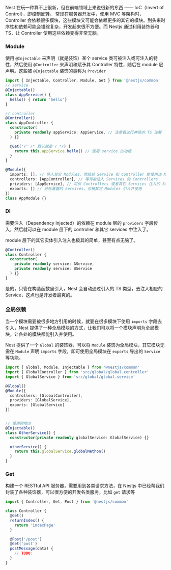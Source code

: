 Nest 在玩一种算不上很新，但在前端领域上来说很新的东西 —— IoC（Invert of Control），即控制反转。
常规在服务器开发中，使用 MVC 等架构时， Controller 会依赖很多模块，这些模块又可能会依赖更多的其它的模块。到头来时序性和依赖可能会错综复杂，开发起来很不方便。而 Nestjs 通过利用装饰器和 TS，让 Controller 使用这些依赖变得非常无脑。

### Module

使用 `@Injectable` 来声明（就是装饰）某个 service 类可被注入或可注入的特性，然后使用 `@Controller` 来声明和赋予其 Controller 特性，随后在 module 层声明。这些被 `@Injectable` 装饰的类称为 `Provider`

```ts
import { Injectable, Controller, Module, Get } from '@nestjs/common'
// service
@Injectable()
class AppService() {
  hello() { return 'hello'}
}

// controller
@Controller()
class AppController {
  constructor(
    private readonly appService: AppService, // 注意看这行神奇的 TS 注解
  ) {}

  @Get('/' /* 默认就是 / */) {
    return this.appService.hello() // 使用 service 的功能
  }
}

@Module({
  imports: [], // 导入其它 Modules，然后其 Service 和 Controller 能使用该 Module 的 exports 字段暴露出来的 Service
  controllers: [AppController], // 等待被注入 Services 的 Controllers
  prividers: [AppService], // 可供 Controllers 或者其它 Services 注入的 Services
  exports: [] // 对外暴露的 Services，可被其它 Modules 引入并使用
})
class AppModule {}

```

### DI

需要注入（Dependency Injected）的依赖在 module 层的 `providers` 字段传入，然后就可以在 module 层下的 controller 和其它 services 中注入了。

module 层下的其它实体引入注入也极其的简单，甚至有点无脑了。

```ts
@Controller()
class Controller {
  constructor(
    private readonly service: AService,
    private readonly service: BService
  ) {}
}
```

是的，只管在构造函数里引入，Nest 会自动通过引入的 TS 类型，去注入相应的 Service，这点也是开发者最爽的。

### 全局依赖
当一个模块需要被很多地方引用的时候，就要在很多模块下使用 `imports` 字段去引入，Nest 提供了一种全局模块的方式，让我们可以将一个模块声明为全局模块，让各处的模块都能引入并使用。

Nest 提供了一个 `Global` 的装饰器，可以将 `Module` 装饰为全局模块，其它模块无需在 `Module` 声明 `imports` 字段，即可使用全局模块在 `exports` 导出的 `Service` 等功能。

```ts
import { Global, Module, Injectable } from '@nestjs/common'
import { GlobalController } from 'src/global/global.controller'
import { GlobalService } from 'src/global/global.service'

@Global()
@Module({
  controllers: [GlobalController],
  providers: [GlobalService],
  exports: [GlobalService]
})


// 使用的地方
@Injectable()
class OtherService() {
  constructor(private readonly globalService: GlobalService) {}

  otherService() {
    return this.globalService.globalMethon()
  }
}

```


### Get

构建一个 RESTful API 服务器，需要用到各类请求方法，在 Nestjs 中已经帮我们封装了各种装饰器，可以很方便的开发各类服务，比如 `get` 请求等

```ts
import { Controller, Get, Post } from '@nestjs/common'

class Controller {
  @Get()
  returnIndex() {
    return 'indexPage'
  }

  @Post('/post')
  @Get('post')
  postMessage(data) {
    // TODO:
  }
}
```
